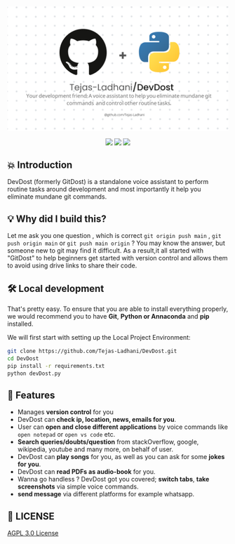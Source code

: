 ![DevDost](/devdost.png)

<p align="center">
<img src="https://img.shields.io/github/license/Tejas-Ladhani/DevDost" />
<img src="https://img.shields.io/badge/Author-Tejas-Ladhani-yellow" />
<img src="https://img.shields.io/badge/code%20style-airbnb-blue" />
</p>

## 💥 Introduction

DevDost (formerly GitDost) is a standalone voice assistant to perform routine tasks around development and most importantly it help you eliminate mundane git commands.

## 💡 Why did I build this?

Let me ask you one question , which is correct `git origin push main` , `git push origin main` or `git push main origin` ? You may know the answer, but someone new to git may find it difficult. As a result,it all started with "GitDost" to help beginners get started with version control and allows them to avoid using drive links to share their code.

## 🛠️ Local development

That's pretty easy. To ensure that you are able to install everything properly, we would recommend you to have <b>Git</b>, <b>Python or Annaconda</b> and <b>pip</b> installed.

We will first start with setting up the Local Project Environment:

```sh
git clone https://github.com/Tejas-Ladhani/DevDost.git
cd DevDost
pip install -r requirements.txt
python devDost.py
```

## 🥁 Features

- Manages **version control** for you
- DevDost can **check ip, location, news, emails for you**.
- User can **open and close different applications** by voice commands like ```open notepad``` or ```open vs code``` etc.
- **Search queries/doubts/question** from stackOverflow, google, wikipedia, youtube and many more, on behalf of user.
- DevDost can **play songs** for you, as well as you can ask for some **jokes for you**.
- DevDost can **read PDFs as audio-book** for you.
- Wanna go handless ? DevDost got you covered; **switch tabs**, **take screenshots** via simple voice commands.
- **send message** via different platforms for example whatsapp.

## 📜 LICENSE

[AGPL 3.0 License](/LICENSE.txt)
